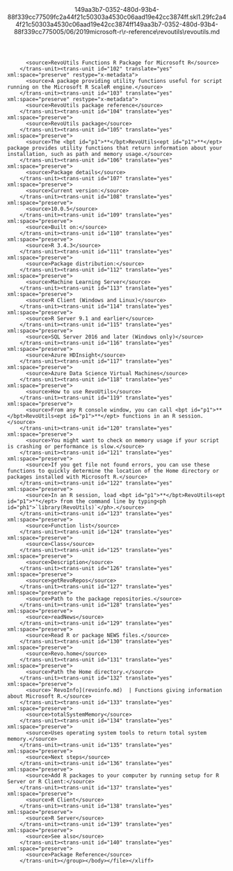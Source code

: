 <?xml version="1.0"?><xliff version="1.2" xmlns="urn:oasis:names:tc:xliff:document:1.2" xmlns:xsi="http://www.w3.org/2001/XMLSchema-instance" xsi:schemaLocation="urn:oasis:names:tc:xliff:document:1.2 xliff-core-1.2-transitional.xsd"><file datatype="xml" original="revoutils.md" source-language="en-US" target-language="en-US"><header><tool tool-id="mdxliff" tool-name="mdxliff" tool-version="1.0-1931010" tool-company="Microsoft" /><xliffext:skl_file_name xmlns:xliffext="urn:microsoft:content:schema:xliffextensions">149aa3b7-0352-480d-93b4-88f339cc77509fc2a44f21c50303a4530c06aad19e42cc3874ff.skl</xliffext:skl_file_name><xliffext:version xmlns:xliffext="urn:microsoft:content:schema:xliffextensions">1.2</xliffext:version><xliffext:ms.openlocfilehash xmlns:xliffext="urn:microsoft:content:schema:xliffextensions">9fc2a44f21c50303a4530c06aad19e42cc3874ff</xliffext:ms.openlocfilehash><xliffext:ms.sourcegitcommit xmlns:xliffext="urn:microsoft:content:schema:xliffextensions">149aa3b7-0352-480d-93b4-88f339cc7750</xliffext:ms.sourcegitcommit><xliffext:ms.lasthandoff xmlns:xliffext="urn:microsoft:content:schema:xliffextensions">05/06/2019</xliffext:ms.lasthandoff><xliffext:ms.openlocfilepath xmlns:xliffext="urn:microsoft:content:schema:xliffextensions">microsoft-r\r-reference\revoutils\revoutils.md</xliffext:ms.openlocfilepath></header><body><group id="content" extype="content"><trans-unit id="101" translate="yes" xml:space="preserve" restype="x-metadata">
          <source>RevoUtils Functions R Package for Microsoft R</source>
        </trans-unit><trans-unit id="102" translate="yes" xml:space="preserve" restype="x-metadata">
          <source>A package providing utility functions useful for script running on the Microsoft R ScaleR engine.</source>
        </trans-unit><trans-unit id="103" translate="yes" xml:space="preserve" restype="x-metadata">
          <source>RevoUtils package reference</source>
        </trans-unit><trans-unit id="104" translate="yes" xml:space="preserve">
          <source>RevoUtils package</source>
        </trans-unit><trans-unit id="105" translate="yes" xml:space="preserve">
          <source>The <bpt id="p1">**</bpt>RevoUtils<ept id="p1">**</ept> package provides utility functions that return information about your installation, such as path and memory usage.</source>
        </trans-unit><trans-unit id="106" translate="yes" xml:space="preserve">
          <source>Package details</source>
        </trans-unit><trans-unit id="107" translate="yes" xml:space="preserve">
          <source>Current version:</source>
        </trans-unit><trans-unit id="108" translate="yes" xml:space="preserve">
          <source>10.0.5</source>
        </trans-unit><trans-unit id="109" translate="yes" xml:space="preserve">
          <source>Built on:</source>
        </trans-unit><trans-unit id="110" translate="yes" xml:space="preserve">
          <source>R 3.4.3</source>
        </trans-unit><trans-unit id="111" translate="yes" xml:space="preserve">
          <source>Package distribution:</source>
        </trans-unit><trans-unit id="112" translate="yes" xml:space="preserve">
          <source>Machine Learning Server</source>
        </trans-unit><trans-unit id="113" translate="yes" xml:space="preserve">
          <source>R Client (Windows and Linux)</source>
        </trans-unit><trans-unit id="114" translate="yes" xml:space="preserve">
          <source>R Server 9.1 and earlier</source>
        </trans-unit><trans-unit id="115" translate="yes" xml:space="preserve">
          <source>SQL Server 2016 and later (Windows only)</source>
        </trans-unit><trans-unit id="116" translate="yes" xml:space="preserve">
          <source>Azure HDInsight</source>
        </trans-unit><trans-unit id="117" translate="yes" xml:space="preserve">
          <source>Azure Data Science Virtual Machines</source>
        </trans-unit><trans-unit id="118" translate="yes" xml:space="preserve">
          <source>How to use RevoUtils</source>
        </trans-unit><trans-unit id="119" translate="yes" xml:space="preserve">
          <source>From any R console window, you can call <bpt id="p1">**</bpt>RevoUtils<ept id="p1">**</ept> functions in an R session.</source>
        </trans-unit><trans-unit id="120" translate="yes" xml:space="preserve">
          <source>You might want to check on memory usage if your script is crashing or performance is slow.</source>
        </trans-unit><trans-unit id="121" translate="yes" xml:space="preserve">
          <source>If you get file not found errors, you can use these functions to quickly determine the location of the Home directory or packages installed with Microsoft R.</source>
        </trans-unit><trans-unit id="122" translate="yes" xml:space="preserve">
          <source>In an R session, load <bpt id="p1">**</bpt>RevoUtils<ept id="p1">**</ept> from the command line by typing<ph id="ph1">`library(RevoUtils)`</ph>.</source>
        </trans-unit><trans-unit id="123" translate="yes" xml:space="preserve">
          <source>Function list</source>
        </trans-unit><trans-unit id="124" translate="yes" xml:space="preserve">
          <source>Class</source>
        </trans-unit><trans-unit id="125" translate="yes" xml:space="preserve">
          <source>Description</source>
        </trans-unit><trans-unit id="126" translate="yes" xml:space="preserve">
          <source>getRevoRepos</source>
        </trans-unit><trans-unit id="127" translate="yes" xml:space="preserve">
          <source>Path to the package repositories.</source>
        </trans-unit><trans-unit id="128" translate="yes" xml:space="preserve">
          <source>readNews</source>
        </trans-unit><trans-unit id="129" translate="yes" xml:space="preserve">
          <source>Read R or package NEWS files.</source>
        </trans-unit><trans-unit id="130" translate="yes" xml:space="preserve">
          <source>Revo.home</source>
        </trans-unit><trans-unit id="131" translate="yes" xml:space="preserve">
          <source>Path the Home directory.</source>
        </trans-unit><trans-unit id="132" translate="yes" xml:space="preserve">
          <source>`RevoInfo](revoinfo.md)  | Functions giving information about Microsoft R.</source>
        </trans-unit><trans-unit id="133" translate="yes" xml:space="preserve">
          <source>totalSystemMemory</source>
        </trans-unit><trans-unit id="134" translate="yes" xml:space="preserve">
          <source>Uses operating system tools to return total system memory.</source>
        </trans-unit><trans-unit id="135" translate="yes" xml:space="preserve">
          <source>Next steps</source>
        </trans-unit><trans-unit id="136" translate="yes" xml:space="preserve">
          <source>Add R packages to your computer by running setup for R Server or R Client:</source>
        </trans-unit><trans-unit id="137" translate="yes" xml:space="preserve">
          <source>R Client</source>
        </trans-unit><trans-unit id="138" translate="yes" xml:space="preserve">
          <source>R Server</source>
        </trans-unit><trans-unit id="139" translate="yes" xml:space="preserve">
          <source>See also</source>
        </trans-unit><trans-unit id="140" translate="yes" xml:space="preserve">
          <source>Package Reference</source>
        </trans-unit></group></body></file></xliff>